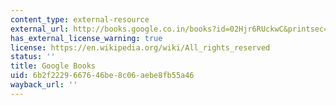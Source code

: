 ```yaml
---
content_type: external-resource
external_url: http://books.google.co.in/books?id=02Hjr6RUckwC&printsec=frontcover&dq=Strong+Borders,+Secure+Nation:+Cooperation+and+Conflict+in+China%27s+Territorial+Dispute&hl=en&sa=X&ei=K6kyU6WZHMeTrgeenYCIDQ&redir_esc=y#v=onepage&q=Strong%20Borders%2C%20Secure%20Nation%3A%20Cooperation%20and%20Conflict%20in%20China%27s%20Territorial%20Dispute&f=false
has_external_license_warning: true
license: https://en.wikipedia.org/wiki/All_rights_reserved
status: ''
title: Google Books
uid: 6b2f2229-6676-46be-8c06-aebe8fb55a46
wayback_url: ''
---
```

